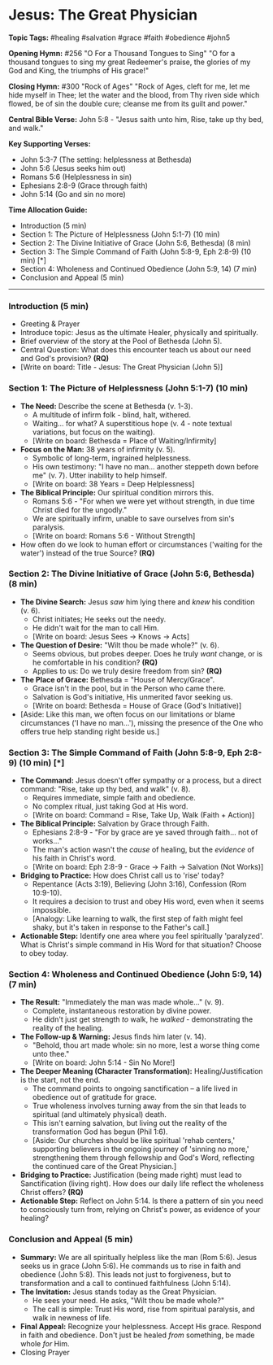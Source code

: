 # Jesus: The Great Physician

**Topic Tags:** #healing #salvation #grace #faith #obedience #john5

**Opening Hymn:** #256 "O For a Thousand Tongues to Sing" "O for a thousand
tongues to sing my great Redeemer's praise, the glories of my God and King, the
triumphs of His grace!"

**Closing Hymn:** #300 "Rock of Ages" "Rock of Ages, cleft for me, let me hide
myself in Thee; let the water and the blood, from Thy riven side which flowed,
be of sin the double cure; cleanse me from its guilt and power."

**Central Bible Verse:** John 5:8 - "Jesus saith unto him, Rise, take up thy
bed, and walk."

**Key Supporting Verses:**

- John 5:3-7 (The setting: helplessness at Bethesda)
- John 5:6 (Jesus seeks him out)
- Romans 5:6 (Helplessness in sin)
- Ephesians 2:8-9 (Grace through faith)
- John 5:14 (Go and sin no more)

**Time Allocation Guide:**

- Introduction (5 min)
- Section 1: The Picture of Helplessness (John 5:1-7) (10 min)
- Section 2: The Divine Initiative of Grace (John 5:6, Bethesda) (8 min)
- Section 3: The Simple Command of Faith (John 5:8-9, Eph 2:8-9) (10 min) [*]
- Section 4: Wholeness and Continued Obedience (John 5:9, 14) (7 min)
- Conclusion and Appeal (5 min)

---

### Introduction (5 min)

- Greeting & Prayer
- Introduce topic: Jesus as the ultimate Healer, physically and spiritually.
- Brief overview of the story at the Pool of Bethesda (John 5).
- Central Question: What does this encounter teach us about our need and God's
  provision? **(RQ)**
- [Write on board: Title - Jesus: The Great Physician (John 5)]

### Section 1: The Picture of Helplessness (John 5:1-7) (10 min)

- **The Need:** Describe the scene at Bethesda (v. 1-3).
  - A multitude of infirm folk - blind, halt, withered.
  - Waiting... for what? A superstitious hope (v. 4 - note textual variations,
    but focus on the waiting).
  - [Write on board: Bethesda = Place of Waiting/Infirmity]
- **Focus on the Man:** 38 years of infirmity (v. 5).
  - Symbolic of long-term, ingrained helplessness.
  - His own testimony: "I have no man... another steppeth down before me" (v.
    7). Utter inability to help himself.
  - [Write on board: 38 Years = Deep Helplessness]
- **The Biblical Principle:** Our spiritual condition mirrors this.
  - Romans 5:6 - "For when we were yet without strength, in due time Christ died
    for the ungodly."
  - We are spiritually infirm, unable to save ourselves from sin's paralysis.
  - [Write on board: Romans 5:6 - Without Strength]
- How often do we look to human effort or circumstances ('waiting for the
  water') instead of the true Source? **(RQ)**

### Section 2: The Divine Initiative of Grace (John 5:6, Bethesda) (8 min)

- **The Divine Search:** Jesus _saw_ him lying there and _knew_ his condition
  (v. 6).
  - Christ initiates; He seeks out the needy.
  - He didn't wait for the man to call Him.
  - [Write on board: Jesus Sees -> Knows -> Acts]
- **The Question of Desire:** "Wilt thou be made whole?" (v. 6).
  - Seems obvious, but probes deeper. Does he truly _want_ change, or is he
    comfortable in his condition? **(RQ)**
  - Applies to us: Do we truly desire freedom from sin? **(RQ)**
- **The Place of Grace:** Bethesda = "House of Mercy/Grace".
  - Grace isn't in the pool, but in the Person who came there.
  - Salvation is God's initiative, His unmerited favor seeking us.
  - [Write on board: Bethesda = House of Grace (God's Initiative)]
- [Aside: Like this man, we often focus on our limitations or blame
  circumstances ('I have no man...'), missing the presence of the One who offers
  true help standing right beside us.]

### Section 3: The Simple Command of Faith (John 5:8-9, Eph 2:8-9) (10 min) [*]

- **The Command:** Jesus doesn't offer sympathy or a process, but a direct
  command: "Rise, take up thy bed, and walk" (v. 8).
  - Requires immediate, simple faith and obedience.
  - No complex ritual, just taking God at His word.
  - [Write on board: Command = Rise, Take Up, Walk (Faith + Action)]
- **The Biblical Principle:** Salvation by Grace through Faith.
  - Ephesians 2:8-9 - "For by grace are ye saved through faith... not of
    works..."
  - The man's action wasn't the _cause_ of healing, but the _evidence_ of his
    faith in Christ's word.
  - [Write on board: Eph 2:8-9 - Grace -> Faith -> Salvation (Not Works)]
- **Bridging to Practice:** How does Christ call us to 'rise' today?
  - Repentance (Acts 3:19), Believing (John 3:16), Confession (Rom 10:9-10).
  - It requires a decision to trust and obey His word, even when it seems
    impossible.
  - [Analogy: Like learning to walk, the first step of faith might feel shaky,
    but it's taken in response to the Father's call.]
- **Actionable Step:** Identify one area where you feel spiritually 'paralyzed'.
  What is Christ's simple command in His Word for that situation? Choose to obey
  today.

### Section 4: Wholeness and Continued Obedience (John 5:9, 14) (7 min)

- **The Result:** "Immediately the man was made whole..." (v. 9).
  - Complete, instantaneous restoration by divine power.
  - He didn't just get strength _to_ walk, he _walked_ - demonstrating the
    reality of the healing.
- **The Follow-up & Warning:** Jesus finds him later (v. 14).
  - "Behold, thou art made whole: sin no more, lest a worse thing come unto
    thee."
  - [Write on board: John 5:14 - Sin No More!]
- **The Deeper Meaning (Character Transformation):** Healing/Justification is
  the start, not the end.
  - The command points to ongoing sanctification – a life lived in obedience out
    of gratitude for grace.
  - True wholeness involves turning away from the sin that leads to spiritual
    (and ultimately physical) death.
  - This isn't earning salvation, but living out the reality of the
    transformation God has begun (Phil 1:6).
  - [Aside: Our churches should be like spiritual 'rehab centers,' supporting
    believers in the ongoing journey of 'sinning no more,' strengthening them
    through fellowship and God's Word, reflecting the continued care of the
    Great Physician.]
- **Bridging to Practice:** Justification (being made right) must lead to
  Sanctification (living right). How does our daily life reflect the wholeness
  Christ offers? **(RQ)**
- **Actionable Step:** Reflect on John 5:14. Is there a pattern of sin you need
  to consciously turn from, relying on Christ's power, as evidence of your
  healing?

### Conclusion and Appeal (5 min)

- **Summary:** We are all spiritually helpless like the man (Rom 5:6). Jesus
  seeks us in grace (John 5:6). He commands us to rise in faith and obedience
  (John 5:8). This leads not just to forgiveness, but to transformation and a
  call to continued faithfulness (John 5:14).
- **The Invitation:** Jesus stands today as the Great Physician.
  - He sees your need. He asks, "Wilt thou be made whole?"
  - The call is simple: Trust His word, rise from spiritual paralysis, and walk
    in newness of life.
- **Final Appeal:** Recognize your helplessness. Accept His grace. Respond in
  faith and obedience. Don't just be healed _from_ something, be made whole
  _for_ Him.
- Closing Prayer
